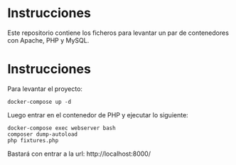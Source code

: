 # Instrucciones

Este repositorio contiene los ficheros para levantar un par de contenedores con Apache, PHP y MySQL.


# Instrucciones

Para levantar el proyecto:

```
docker-compose up -d
```


Luego entrar en el contenedor de PHP y ejecutar lo siguiente:



```
docker-compose exec webserver bash
composer dump-autoload
php fixtures.php
```


Bastará con entrar a la url: http://localhost:8000/